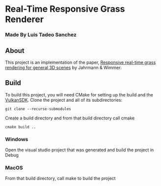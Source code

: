 # Real-Time Responsive Grass Renderer
### Made By Luis Tadeo Sanchez

## About
This project is an implementation of the paper, [Responsive real-time grass rendering for general 3D scenes](https://dl.acm.org/doi/10.1145/3023368.3023380) by Jahrmann & Wimmer.

## Build
To build this project, you will need CMake for setting up the build and the [VulkanSDK](https://vulkan.lunarg.com/). Clone the project and all of its subdirectories:
```
git clone --recurse-submodules 
```
Create a build directory and from that build directory call cmake
```
cmake build ..
```
### Windows
Open the visual studio project that was generated and build the project in Debug

### MacOS
From that build directory, call make to build the project
